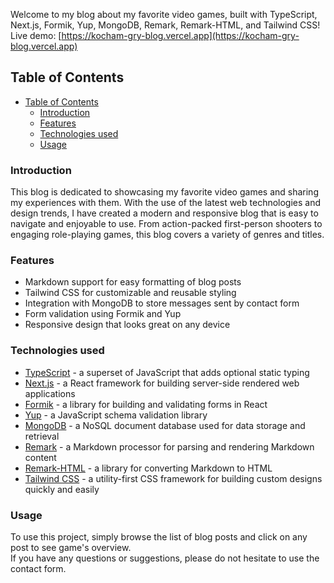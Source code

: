 Welcome to my blog about my favorite video games, built with TypeScript, Next.js, Formik, Yup, MongoDB, Remark, Remark-HTML, and Tailwind CSS! Live demo: [https://kocham-gry-blog.vercel.app](https://kocham-gry-blog.vercel.app)

## Table of Contents

- [Table of Contents](#table-of-contents)
  - [Introduction](#introduction)
  - [Features](#features)
  - [Technologies used](#technologies-used)
  - [Usage](#usage)

### Introduction 

This blog is dedicated to showcasing my favorite video games and sharing my experiences with them. With the use of the latest web technologies and design trends, I have created a modern and responsive blog that is easy to navigate and enjoyable to use. From action-packed first-person shooters to engaging role-playing games, this blog covers a variety of genres and titles.

### Features

- Markdown support for easy formatting of blog posts
- Tailwind CSS for customizable and reusable styling
- Integration with MongoDB to store messages sent by contact form
- Form validation using Formik and Yup
- Responsive design that looks great on any device

### Technologies used

- [TypeScript](https://www.typescriptlang.org/docs/home) - a superset of JavaScript that adds optional static typing
- [Next.js](https://nextjs.org/docs) - a React framework for building server-side rendered web applications
- [Formik](https://formik.org/docs/overview) - a library for building and validating forms in React
- [Yup](https://docs.yup.io/) - a JavaScript schema validation library
- [MongoDB](https://www.mongodb.com/docs/) - a NoSQL document database used for data storage and retrieval
- [Remark](https://remark.js.org/) - a Markdown processor for parsing and rendering Markdown content
- [Remark-HTML](https://github.com/remarkjs/remark-html) - a library for converting Markdown to HTML
- [Tailwind CSS](https://tailwindcss.com/) - a utility-first CSS framework for building custom designs quickly and easily

### Usage 

To use this project, simply browse the list of blog posts and click on any post to see game's overview. <br/>
If you have any questions or suggestions, please do not hesitate to use the contact form.
